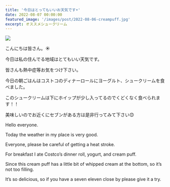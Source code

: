 ```yaml
---
title: '今日はとってもいいお天気です☀️'
date: 2022-08-07 00:00:00
featured_image: '/images/post/2022-08-06-creampuff.jpg'
excerpt: オススメシュークリーム
---
```


![](https://yutarochan.github.io/yurumina/images/post/2022-08-06-creampuff.jpg)

こんにちは皆さん。☀️

今日は私の住んでる地域はとてもいい天気です。

皆さんも熱中症等お気をつけ下さい。

今日の朝ごはんはコストコのディナーロールにヨーグルト、シュークリームを食べました。

このシュークリームは下にホイップが少し入ってるのでくどくなく食べられます！！

美味しいのでお近くにセブンがある方は是非行ってみて下さい😊


Hello everyone. 

Today the weather in my place is very good. 

Everyone, please be careful of getting a heat stroke. 

For breakfast I ate Costco’s dinner roll, yogurt, and cream puff. 

Since this cream puff has a little bit of whipped cream at the bottom, so it’s not too filling.

It’s so delicious, so if you have a seven eleven close by please give it a try. 
